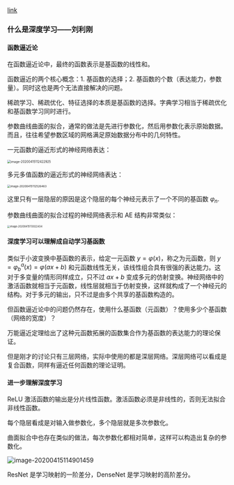 [link](file:///Users/xieyutong/Desktop/组会0612.html)

### 什么是深度学习——刘利刚

#### 函数逼近论

在函数逼近论中，最终的函数表示是基函数的线性和。

函数逼近的两个核心概念：1. 基函数的选择；2. 基函数的个数（表达能力，参数量）。同时这也是两个无法直接解决的问题。

稀疏学习、稀疏优化、特征选择的本质是基函数的选择。字典学习相当于稀疏优化和基函数学习同时进行。

参数曲线曲面的拟合，通常的做法是先进行参数化，然后用参数化表示原始数据。而且，往往希望参数区域的网格满足原始数据分布中的几何特性。

一元函数的逼近形式的神经网络表达：

<img src="/Users/xieyutong/Pictures/screenshot/image-20200415112422925.png" alt="image-20200415112422925" style="zoom:50%;" />

多元多值函数的逼近形式的神经网络表达：

<img src="/Users/xieyutong/Pictures/screenshot/image-20200415112526463.png" alt="image-20200415112526463" style="zoom:45%;" />

这里只有一层隐层的原因是这个隐层的每个神经元表示了一个不同的基函数 $\varphi_n$.

参数曲线曲面的拟合过程的神经网络表示和 AE 结构非常类似：

<img src="/Users/xieyutong/Pictures/screenshot/image-20200415113022434.png" alt="image-20200415113022434" style="zoom:40%;" />

#### 深度学习可以理解成自动学习基函数

类似于小波变换中基函数的表示，给定一元函数 $y = \varphi(x)$，称之为元函数，则 $y = \varphi^a_b(x) = \varphi(ax + b)$ 和元函数线性无关，该线性组合具有很强的表达能力。这对于多变量的情形同样成立，只不过 $ax+b$ 变成多元的仿射变换。神经网络中的激活函数就相当于元函数，线性层就相当于仿射变换，这样就构成了一个神经元的结构。对于多元的输出，只不过是由多个共享的基函数构造的。

但函数逼近论中的问题仍然存在，使用什么基函数（元函数）？使用多少个基函数（网络的宽度）？

万能逼近定理给出了这种元函数拓展的函数集合作为基函数的表达能力的理论保证。

但是刚才的讨论只有三层网络，实际中使用的都是深层网络。深层网络可以看成是复合函数，同样有逼近任何函数的理论证明。

#### 进一步理解深度学习

ReLU 激活函数的输出是分片线性函数。激活函数必须是非线性的，否则无法拟合非线性函数。

每个隐层看成是对输入做参数化，多个隐层就是多次参数化。

曲面拟合中也存在类似的做法，每次参数化都相对简单，这样可以构造出复杂的参数化。

![image-20200415114901459](/Users/xieyutong/Pictures/screenshot/image-20200415114901459.png)

ResNet 是学习映射的一阶差分，DenseNet 是学习映射的高阶差分。